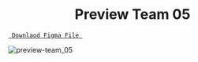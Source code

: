 <h1 align="center">Preview Team 05</h1>

<a align ="center" href="https://github.com/Dezenix/website-screens/blob/main/Team_Section/Team02/Team02.fig "> `  Downlaod Figma File  `</a>


![preview-team_05](https://github.com/Dezenix/website-screens/blob/main/Team_Section/Team02/Preview%20Team02.png)

